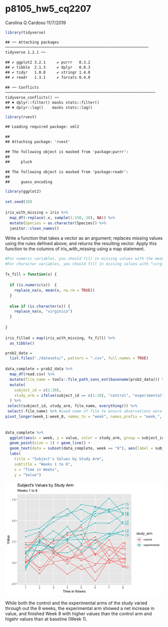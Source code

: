 p8105\_hw5\_cq2207
================
Carolina Q Cardoso
11/7/2019

``` r
library(tidyverse)
```

    ## ── Attaching packages ──────────────────────────────────────────────────────────────── tidyverse 1.2.1 ──

    ## ✔ ggplot2 3.2.1     ✔ purrr   0.3.2
    ## ✔ tibble  2.1.3     ✔ dplyr   0.8.3
    ## ✔ tidyr   1.0.0     ✔ stringr 1.4.0
    ## ✔ readr   1.3.1     ✔ forcats 0.4.0

    ## ── Conflicts ─────────────────────────────────────────────────────────────────── tidyverse_conflicts() ──
    ## ✖ dplyr::filter() masks stats::filter()
    ## ✖ dplyr::lag()    masks stats::lag()

``` r
library(rvest)
```

    ## Loading required package: xml2

    ## 
    ## Attaching package: 'rvest'

    ## The following object is masked from 'package:purrr':
    ## 
    ##     pluck

    ## The following object is masked from 'package:readr':
    ## 
    ##     guess_encoding

``` r
library(ggplot2)

set.seed(10)

iris_with_missing = iris %>% 
  map_df(~replace(.x, sample(1:150, 20), NA)) %>%
  mutate(Species = as.character(Species)) %>%
  janitor::clean_names()
```

Write a function that takes a vector as an argument; replaces missing
values using the rules defined above; and returns the resulting vector.
Apply this function to the columns of iris\_with\_missing using a map
statement.

``` r
#For numeric variables, you should fill in missing values with the mean of non-missing values
#For character variables, you should fill in missing values with "virginica" (Species)

fx_fill = function(x) {
  
  if (is.numeric(x))  {
    replace_na(x, mean(x, na.rm = TRUE))
  }
  
  else if (is.character(x)) {
    replace_na(x, "virginica")
  }
  
}

iris_filled = map(iris_with_missing, fx_fill) %>%
  as_tibble()
```

``` r
prob2_data =
  list.files("./datasets/", pattern = ".csv", full.names = TRUE) 

data_complete = prob2_data %>%
  map_df(read.csv) %>%
  mutate(file_name = tools::file_path_sans_ext(basename(prob2_data))) %>%
  mutate(
    subject_id = c(1:20), 
    study_arm = ifelse(subject_id == c(1:10), "control", "experimental")
  ) %>%
 select(subject_id, study_arm, file_name, everything()) %>%
 select(-file_name) %>% #used name of file to ensure observations were coded correctly as control/experimental 
pivot_longer(week_1:week_8, names_to = "week", names_prefix = "week_", values_to = "value")
 

data_complete %>%
  ggplot(aes(x = week, y = value, color = study_arm, group = subject_id)) +
  geom_point(size = 1) + geom_line() +
  geom_text(data = subset(data_complete, week == "8"), aes(label = subject_id, x = week, y = value), hjust = -.5) +
  labs(
    title = "Subject's Values by Study Arm",
    subtitle = "Weeks 1 to 8",
    x = "Time in Weeks",
    y = "Value")
```

![](p8105_hw5_cq2207_files/figure-gfm/Problem2-1.png)<!-- -->

While both the control and the experimental arms of the study varied
through out the 8 weeks, the experimental arm showed a net increase in
value, and finished Week 8 with higher values than the control arm and
higehr values than at baseline (Week 1).

